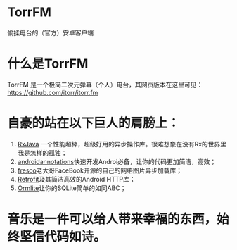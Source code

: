 # TorrFM
偷揉电台的（官方）安卓客户端
# 什么是TorrFM
TorrFM 是一个极简二次元弹幕（个人）电台，其网页版本在这里可见：https://github.com/itorr/itorr.fm
# 自豪的站在以下巨人的肩膀上：
1. [RxJava](https://github.com/ReactiveX/RxJava) 一个性能超棒，超级好用的异步操作库。很难想象在没有Rx的世界里我是怎样的孤独；
2. [androidannotations](https://github.com/excilys/androidannotations)快速开发Androi必备，让你的代码更加简洁，高效；
3. [fresco](https://github.com/facebook/fresco)老大哥FaceBook开源的自己的网络图片异步加载库；
4. [Retrofit](https://github.com/square/retrofit)及其简洁高效的Android HTTP库；
5. [Ormlite](https://github.com/j256/ormlite-android)让你的SQLite简单的如同ABC；
# 音乐是一件可以给人带来幸福的东西，始终坚信代码如诗。
